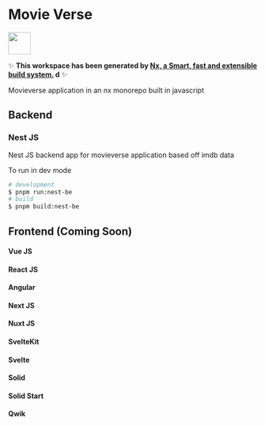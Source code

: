 # Movie Verse

<a alt="Nx logo" href="https://nx.dev" target="_blank" rel="noreferrer"><img src="https://raw.githubusercontent.com/nrwl/nx/master/images/nx-logo.png" width="45"></a>

✨ **This workspace has been generated by [Nx, a Smart, fast and extensible build system.](https://nx.dev) d** ✨

Movieverse application in an nx monorepo built in javascript
## Backend
### Nest JS
Nest JS backend app for movieverse application based off imdb data

To run in dev mode

```bash
# development
$ pnpm run:nest-be
# build 
$ pnpm build:nest-be
```

## Frontend (Coming Soon)

#### Vue JS
#### React JS
#### Angular
#### Next JS
#### Nuxt JS
#### SvelteKit
#### Svelte
#### Solid
#### Solid Start
#### Qwik
